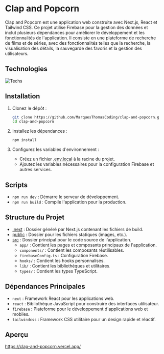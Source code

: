 # Clap and Popcorn

Clap and Popcorn est une application web construite avec Next.js, React et Tailwind CSS. Ce projet utilise Firebase pour la gestion des données et inclut plusieurs dépendances pour améliorer le développement et les fonctionnalités de l'application. Il consiste en une plateforme de recherche de films et de séries, avec des fonctionnalités telles que la recherche, la visualisation des détails, la sauvegarde des favoris et la gestion des utilisateurs.

## Technologies 

![Techs](https://skillicons.dev/icons?i=next,react,tailwindcss,firebase)

## Installation

1. Clonez le dépôt :
    ```sh
    git clone https://github.com/MarquesThomasCoding/clap-and-popcorn.git
    cd clap-and-popcorn
    ```

2. Installez les dépendances :
    ```sh
    npm install
    ```

3. Configurez les variables d'environnement :
    - Créez un fichier [.env.local](http://_vscodecontentref_/0) à la racine du projet.
    - Ajoutez les variables nécessaires pour la configuration Firebase et autres services.

## Scripts

- `npm run dev` : Démarre le serveur de développement.
- `npm run build` : Compile l'application pour la production.

## Structure du Projet

- [.next](http://_vscodecontentref_/1) : Dossier généré par Next.js contenant les fichiers de build.
- [public](http://_vscodecontentref_/2) : Dossier pour les fichiers statiques (images, etc.).
- [src](http://_vscodecontentref_/3) : Dossier principal pour le code source de l'application.
  - `app/` : Contient les pages et composants principaux de l'application.
  - `components/` : Contient les composants réutilisables.
  - `firebaseConfig.ts` : Configuration Firebase.
  - `hooks/` : Contient les hooks personnalisés.
  - `lib/` : Contient les bibliothèques et utilitaires.
  - `types/` : Contient les types TypeScript.

## Dépendances Principales

- `next` : Framework React pour les applications web.
- `react` : Bibliothèque JavaScript pour construire des interfaces utilisateur.
- `firebase` : Plateforme pour le développement d'applications web et mobiles.
- `tailwindcss` : Framework CSS utilitaire pour un design rapide et réactif.

## Aperçu

https://clap-and-popcorn.vercel.app/